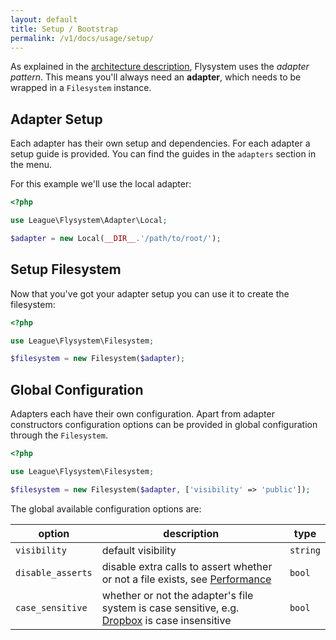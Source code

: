 ```yaml
---
layout: default
title: Setup / Bootstrap
permalink: /v1/docs/usage/setup/
---
```


As explained in the [architecture description](/docs/architecture/), Flysystem uses
the _adapter pattern_. This means you'll always need an __adapter__, which needs to
be wrapped in a `Filesystem` instance. 

## Adapter Setup

Each adapter has their own setup and dependencies. For each adapter a setup guide is
provided. You can find the guides in the `adapters` section in the menu.

For this example we'll use the local adapter:

```php
<?php

use League\Flysystem\Adapter\Local;

$adapter = new Local(__DIR__.'/path/to/root/');
```

## Setup Filesystem

Now that you've got your adapter setup you can use it to create the filesystem:

```php
<?php

use League\Flysystem\Filesystem;

$filesystem = new Filesystem($adapter);
```

## Global Configuration

Adapters each have their own configuration. Apart from adapter constructors configuration
options can be provided in global configuration through the `Filesystem`.

```php
<?php

use League\Flysystem\Filesystem;

$filesystem = new Filesystem($adapter, ['visibility' => 'public']);
```

The global available configuration options are:

option | description | type
--- | --- | ---
`visibility` | default visibility | `string`
`disable_asserts` | disable extra calls to assert whether or not a file exists, see [Performance](/docs/advanced/performance/) | `bool`
`case_sensitive` | whether or not the adapter's file system is case sensitive, e.g. [Dropbox](/docs/adapter/dropbox/) is case insensitive | `bool`
